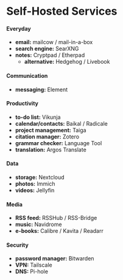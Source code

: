 # Self-Hosted Services

#### Everyday

- **email:** mailcow / mail-in-a-box
- **search engine:** SearXNG
- **notes:** Cryptpad / Etherpad
	- **alternative:** Hedgehog / Livebook

#### Communication

- **messaging:** Element

#### Productivity

- **to-do list:** Vikunja
- **calendar/contacts:** Baikal / Radicale
- **project management:** Taiga
- **citation manager:** Zotero
- **grammar checker:** Language Tool
- **translation:** Argos Translate

#### Data

- **storage:** Nextcloud
- **photos:** Immich
- **videos:** Jellyfin

#### Media

- **RSS feed:** RSSHub / RSS-Bridge
- **music:** Navidrome
- **e-books:** Calibre / Kavita / Readarr

#### Security

- **password manager:** Bitwarden
- **VPN:** Tailscale
- **DNS:** Pi-hole